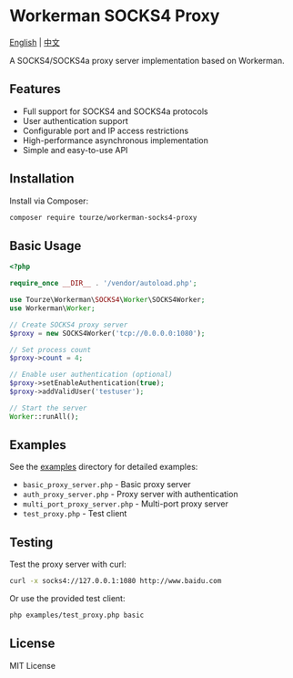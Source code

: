 # Workerman SOCKS4 Proxy

[English](README.md) | [中文](README.zh-CN.md)

A SOCKS4/SOCKS4a proxy server implementation based on Workerman.

## Features

- Full support for SOCKS4 and SOCKS4a protocols
- User authentication support
- Configurable port and IP access restrictions
- High-performance asynchronous implementation
- Simple and easy-to-use API

## Installation

Install via Composer:

```bash
composer require tourze/workerman-socks4-proxy
```

## Basic Usage

```php
<?php

require_once __DIR__ . '/vendor/autoload.php';

use Tourze\Workerman\SOCKS4\Worker\SOCKS4Worker;
use Workerman\Worker;

// Create SOCKS4 proxy server
$proxy = new SOCKS4Worker('tcp://0.0.0.0:1080');

// Set process count
$proxy->count = 4;

// Enable user authentication (optional)
$proxy->setEnableAuthentication(true);
$proxy->addValidUser('testuser');

// Start the server
Worker::runAll();
```

## Examples

See the [examples](./examples) directory for detailed examples:

- `basic_proxy_server.php` - Basic proxy server
- `auth_proxy_server.php` - Proxy server with authentication
- `multi_port_proxy_server.php` - Multi-port proxy server
- `test_proxy.php` - Test client

## Testing

Test the proxy server with curl:

```bash
curl -x socks4://127.0.0.1:1080 http://www.baidu.com
```

Or use the provided test client:

```bash
php examples/test_proxy.php basic
```

## License

MIT License
